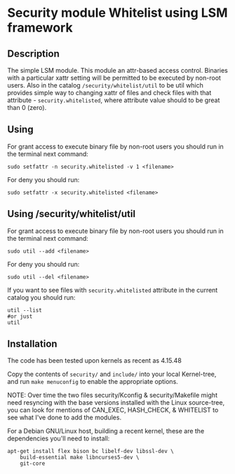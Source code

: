 # Security module Whitelist using LSM framework
## Description
The simple LSM module. This module an attr-based access control. Binaries with a particular xattr setting will be permitted to be executed by non-root users. 
Also in the catalog `/security/whitelist/util` to be util which provides simple way to changing xattr of files and check files with that attribute - `security.whitelisted`, where attribute value should to be great than 0 (zero).
## Using 
For grant access to execute binary file by non-root users you should run in the terminal next command:
```
sudo setfattr -n security.whitelisted -v 1 <filename>
```
For deny you should run:
```
sudo setfattr -x security.whitelisted <filename>
```
## Using /security/whitelist/util
For grant access to execute binary file by non-root users you should run in the terminal next command:
```
sudo util --add <filename>
```
For deny you should run:
```
sudo util --del <filename>
```
If you want to see files with `security.whitelisted` attribute in the current catalog you should run:
```
util --list
#or just
util
```
## Installation
The code has been tested upon kernels as recent as 4.15.48

Copy the contents of `security/` and `include/` into your local Kernel-tree, and run `make menuconfig` to enable the appropriate options.

NOTE: Over time the two files security/Kconfig & security/Makefile might need resyncing with the base versions installed with the Linux source-tree, you can look for mentions of CAN_EXEC, HASH_CHECK, & WHITELIST to see what I've done to add the modules.

For a Debian GNU/Linux host, building a recent kernel, these are the dependencies you'll need to install:
```
apt-get install flex bison bc libelf-dev libssl-dev \
    build-essential make libncurses5-dev \
    git-core
```
